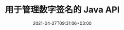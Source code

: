 ---
############################# Static ############################
layout: "product"
date: 2021-04-27T09:31:06+03:00
draft: false

product: "Signature"
product_tag: "signature"
platform: "Java"
platform_tag: "java"

############################# Head ############################
head_title: "Java 数字签名 API，将电子签名添加到 PDF Word Excel 图像"
head_description: "Java 数字签名 API。电子签名库，用于对 PDF、Microsoft Word、Excel 电子表格、PowerPoint 演示文稿和图像文档格式进行数字签名."

############################# Header ############################
title: "用于管理数字签名的 Java API"
description: "在用于签署图像和数字文档文件格式的 Java 应用程序中管理图像、二维码、条形码、元数据、文本和图章类型的电子签名。"
button:
    enable: true

############################# SubMenu ############################
submenu:
    enable: true
    
    left:
        img_alt: "GroupDocs.Signature for Java"
        image: "/border/groupdocs-signature-java.svg"
        product: "GroupDocs.Signature"
        platform: "Java"

    middle:
        button:
            # button loop
            - link: "#overview"
              text: "概述"

            # button loop
            - link: "#features"
              text: "特征"

            # button loop
            - link: "#support"
              text: "Support"

            # button loop
            - link: "https://products.groupdocs.app/signature"
              text: "Live Demo"

            # button loop
            - link: "https://purchase.groupdocs.com/pricing/signature/java"
              text: "价钱"

    right:
        link_download: "https://downloads.groupdocs.com/signature"
        link_learn: "https://docs.groupdocs.com/signature/java/"
        link_buy: "https://purchase.groupdocs.com"

############################# 概述 ############################
overview:
    enable: true
    content: |
      GroupDocs.Signature for Java API 可帮助您开发具有电子签名功能的 Java 应用程序，以签署支持格式的数字文档，而无需安装任何外部软件。它支持对各种类型的电子签名进行操作和管理，例如图像、条形码、二维码、印章、文本、光学和元数据。您的所有电子商务文档（如微软办公软件 Word、PowerPoint 演示文稿、Excel 电子表格、图像和 PDF 文件）都可以通过自定义签名属性进行数字签名，例如根据您的要求，阴影、尺寸、对齐等。数字签名库简单轻量，由一个 DLL 文件组成，可以轻松集成到新的或现有的 Java 应用程序中。 

      通过 GroupDocs.Signature for Java API，您可以从系统中加载所有已注册的证书，或者使用简单和高级的搜索来查找现有签名。使用受密码保护的文档的选项，指定常见的签名属性（文本大小、不透明度、旋转、验证、字体属性、颜色选项、页码、宽度、顶部、左侧等）以及实现不同电子签名类型的支持使其成为可靠的数字文档的电子签名管理解决方案。

      GroupDocs.Signature for Java 与所有 Java 版本兼容，并支持能够运行 Java 运行时的流行操作系统（Windows、Linux、MacOS）
    tabs:
      enable: true     
      
      ## TAB ONE ##
      tab_one:
        description: |
          以下是 Java 的 GroupDocs.Signature 的概述：

        right:
          enable: true
          icon: "fab fa-html5"
          title: "签名类型"
          content: |
            * 文字签名
            * 图像签名
            * 数字签名
            * 二维码签名
            * 条码签名
            * 盖章签名
            * 表单域签名
      
      ## TAB TWO ##
      tab_two:
        description: |
          Java 电子签名 API 支持 [文档文件格式](https://docs.groupdocs.com/signature/java/supported-document-formats/)，如下所示。

        left:
          enable: true
          table:
            # table loop
            - title: "微软办公软件"
              content: |
                * **Word:** DOC, DOCX, DOCM, DOT, DOTX, DOTM, RTF, TXT
                * **Excel:** XLS, XLSX, XLSM, XLSB, XLTM, XLT, XLTM, XLTX, XLAM, SXC, SpreadsheetML
                * **PowerPoint:** PPT, PPTX, PPS, PPSX, PPSM, POT, POTM, POTX, PPTM

        right:
          enable: true
          table:
            # table loop
            - title: "Images & 其他格式"
              content: |
                * **图像**：JPG、BMP、PNG、TIFF、GIF、DCM、WEBP
                * **OpenDocument**：ODT、OTT、OTS、ODS、ODP、OTP、ODG
                * **Jpeg2000**：JP2、JPF、JPX、J2K、J2C、JPM
                * **元文件**：EMF、WMF、CMX
                * **便携式**：PDF
                * **可缩放矢量图形**：CDR、SVG
                * **Adobe Photoshop**：PSD
                * **其他**：DJV

      ## TAB THREE ##
      tab_three:
        description: |
          GroupDocs.Signature for Java 支持以下操作系统、框架和包管理器:
        
        left:
          enable: true
          table:
            # table loop
            - icon: "fab fa-windows"
              title: "操作系统"
              content: |
                * Microsoft Windows Desktop
                * Microsoft Windows Server
                * Linux
                * MacOS

            # table loop
            - icon: "fas fa-code"
              title: "支持的框架"
              content: |
                * Java 7 (1.7) 及更高版本

        right:
          enable: true
          table:
            # table loop
            - icon: "fas fa-cogs"
              title: "开发环境"
              content: |
                * NetBeans
                * IntelliJ IDEA
                * Eclipse
            # table loop
            - icon: "fas fa-tools"
              title: "构建自动化工具"
              content: |
                * Maven

############################# 特征 ############################
features:
    enable: true
    title: "GroupDocs.Signature for Java 特征"

    feature:
      # feature loop
      - icon: "fas fa-copy"
        content: "从支持的文档格式创建、读取、修改、隐藏和删除电子签名"

      # feature loop
      - icon: "fas fa-eye"
        content: "从流、相对路径或绝对路径访问要签名的文档"

      # feature loop
      - icon: "fas fa-bolt"
        content: "将签名签名应用于文档、电子表格、演示文稿、图像和 PDF 文件"
      
      # feature loop
      - icon: "fas fa-file-powerpoint"
        content: "添加文字签名作为注释、贴纸、图像到 PDF 文件还配置样式和颜色"

      # feature loop
      - icon: "fas fa-code"
        content: "签署 PDF 文档、图像文件并以不同的文件格式获取输出"

      # feature loop
      - icon: "fas fa-cloud"
        content: "使用文字签名作为水印对图像进行数字签名并添加透明度、旋转到电子签名"

      # feature loop
      - icon: "fas fa-remove-format"
        content: "搜索证书并使用数字证书签署 Microsoft Word、Excel 和 PDF 文档"

      # feature loop
      - icon: "fas fa-comment-slash"
        content: "使用本机文本水印为文字处理文档格式签名"

      # feature loop
      - icon: "fas fa-location-arrow"
        content: "使用 QR 码、条形码签署 Word、幻灯片、单元格、PDF 和图像文件"

      # feature loop
      - icon: "fas fa-border-all"
        content: "配置和应用盖章签名以保护支持的文件格式"

      # feature loop
      - icon: "fas fa-wrench"
        content: "设置和分配图像签名到文档、电子表格、演示文稿、图像和 PDF 文件"

      # feature loop
      - icon: "fas fa-columns"
        content: "配置签名属性，例如外观、边距、对齐等."

      # feature loop
      - icon: "fas fa-file-word"
        content: "将数字签名应用于受密码保护的文档"

      # feature loop
      - icon: "fas fa-envelope"
        content: "使用签名处理程序执行 PDF 文档的文本验证"

      # feature loop
      - icon: "fas fa-print"
        content: "使用 .CER 和 .PFX 证书容器对 Word、Excel、PDF 文档进行数字验证"

      # feature loop
      - icon: "fas fa-file-archive"
        content: "为 PDF 文字签名指定不同的度量单位类型（例如毫米、像素等）"

      # feature loop
      - icon: "fas fa-lock"
        content: "通过文件或 URL 获取文档信息 - 将表单字段签名添加到 PDF 文档"

      # feature loop
      - icon: "fas fa-file-code"
        content: "将自定义数据对象、嵌入式 VCard、电子邮件、EPC、MeCard 或事件对象添加到 QR 码"
      
      # feature loop
      - icon: "fas fa-fill-drip"
        content: "将不同的画笔样式应用于签名，例如渐变、径向、实体和纹理画笔"

      # feature loop
      - icon: "fas fa-file-excel"
        content: "签署位于 FTP 或 Azure 云存储的文档"

      # feature loop
      - icon: "fas fa-heading"
        content: "为文档、幻灯片、图像和 PDF 文件设置形状内的文本对齐方式"

      # feature loop
      - icon: "fas fa-project-diagram"
        content: "搜索、验证和数字签名 PowerPoint 演示文档"

      # feature loop
      - icon: "fas fa-cube"
        content: "使用单元格文档中的像素放置签名和用于盖章签名的文本定位"

      # feature loop
      - icon: "fab fa-uncharted"
        content: "用圆角实现矩形盖章签名"

       # feature loop
      - icon: "fab fa-uncharted"
        content: "用图像数据内容扩展条形码和二维码签名"

       # feature loop
      - icon: "fab fa-uncharted"
        content: "在使用签名和搜索选项时添加加密元数据签名"

       # feature loop
      - icon: "fab fa-uncharted"
        content: "将自定义对象嵌入 Word、Excel 和演示文稿中的元数据签名"

    more_feature:
      # more_feature_loop
      - title: "轻松配置和应用电子签名"
        content: |
          GroupDocs.Signature for Java API 可以配置和添加电子签名到支持的文档格式。以下是一个代码示例，展示了将文本签名应用于 PDF 文件是多么简单：
          
          ```java
          Signature signature = new Signature("sample.pdf");

          TextSignOptions options = new TextSignOptions("John Smith");
          // 设置签名位置
          options.setLeft(100);
          options.setTop(100);
          
          // 设置签名矩形
          options.setWidth(100);
          options.setHeight(30);

          // 设置文本颜色和字体
          options.setForeColor(Color.RED);
          SignatureFont signatureFont = new SignatureFont();
          signatureFont.setSize(12);
          signatureFont.setFamilyName("Comic Sans MS");
          options.setFont(signatureFont);
          options.setSignatureImplementation(TextSignatureImplementation.Sticker)

          // 签署文件归档
          signature.sign("sample_signed.pdf", options);
          ```
      # more_feature_loop
      - title: "电子签名支持的条形码编码类型"
        content: |
          使用 GroupDocs.Signature for Java API，您可以将条形码和 QR 码签名应用于支持的文件格式。 GroupDocs.Signature for Java 支持大量条形码编码类型以满足大多数需求。支持的条码编码类型包括 Code 11、Code 128、Code 16K/32、Databar 码、GS1 Codeblock、ISBN、ISMN、ISSN、ITF16、Pdf147、EAN8、EAN13、EAN14、UPCA、UPCE、ITF14、Code39 Standard 和Code39 扩展。

          同样，Java API 的 GroupDocs.Signature 允许您使用 QR 码类型，例如 QR、Aztec 和 Data Matrix。支持的 QR 码编码类型包括 Aztec、DataMatrix、GS1 DataMatrix 和 GS1 QR。

      # more_feature_loop
      - title: "搜索签名和证书"
        content: |
          通过 GroupDocs.Signature for Java API，您可以在任何文档、演示文稿、电子表格、图像以及 PDF 文件中搜索二维码和条形码签名，并获取搜索结果。您还可以从二维签名码签名的文档中搜索自定义数据对象，以及从二维签名签名的文档中搜索标准 VCard 和电子邮件对象。还支持验证二维码签名的加密文本以及在 PDF 文档中搜索元数据签名。对 Words & Cells 文档的数字签名应用额外的搜索条件。 

          搜索选项也可用于 word 文档、幻灯片和电子表格的元数据签名，而表单域搜索可用于 PDF 文档。

      # more_feature_loop
      - title: "配置电子签名属性"
        content: |
          为了增强最终用户的 UX，GroupDocs.Signature for Java API 提供了许多可以很容易配置的属性。您可以设置字体和颜色选项（背景颜色、前景色、粗体、斜体、下划线、字体系列、字体大小等）、背景和边框选项（背景颜色、背景透明度、边框颜色、边框虚线样式、边框粗细、边框透明度等），签名边距（左侧，顶部，宽度，高度，填充等），以及设置图像签名区域和签名对齐（水平对齐，垂直对齐等）。

############################# Support ############################
support:
    enable: true

############################# Solutions ############################
solutions:
    enable: true
    title: "GroupDocs.Signature 为其他流行的开发环境提供文档查看 API"

    solution:
        # solution loop
        - img_alt: "GroupDocs.Signature for .NET"
          image: "/border/groupdocs-signature-net.svg"
          product: "GroupDocs.Signature"
          platform: ".NET"
          link: "/signature/net/"

############################# Back to top ###############################
back_to_top:
  enable: true
---